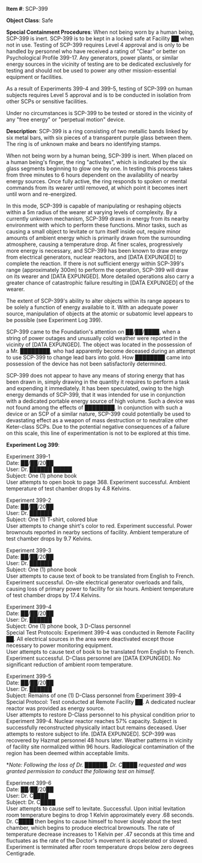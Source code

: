 **Item #**: SCP-399

**Object Class**: Safe

**Special Containment Procedures**: When not being worn by a human being, SCP-399 is inert. SCP-399 is to be kept in a locked safe at Facility ██ when not in use. Testing of SCP-399 requires Level 4 approval and is only to be handled by personnel who have received a rating of "Clear" or better on Psychological Profile 399-17. Any generators, power plants, or similar energy sources in the vicinity of testing are to be dedicated exclusively for testing and should not be used to power any other mission-essential equipment or facilities.

As a result of Experiments 399-4 and 399-5, testing of SCP-399 on human subjects requires Level 5 approval and is to be conducted in isolation from other SCPs or sensitive facilities.

Under no circumstances is SCP-399 to be tested or stored in the vicinity of any "free energy" or "perpetual motion" device.

**Description**: SCP-399 is a ring consisting of two metallic bands linked by six metal bars, with six pieces of a transparent purple glass between them. The ring is of unknown make and bears no identifying stamps.

When not being worn by a human being, SCP-399 is inert. When placed on a human being's finger, the ring "activates", which is indicated by the six glass segments beginning to glow one by one. In testing this process takes from three minutes to 6 hours dependent on the availability of nearby energy sources. Once fully active, the ring responds to spoken or mental commands from its wearer until removed, at which point it becomes inert until worn and re-energized.

In this mode, SCP-399 is capable of manipulating or reshaping objects within a 5m radius of the wearer at varying levels of complexity. By a currently unknown mechanism, SCP-399 draws in energy from its nearby environment with which to perform these functions. Minor tasks, such as causing a small object to levitate or turn itself inside out, require minor amounts of ambient energy which is primarily drawn from the surrounding atmosphere, causing a temperature drop. At finer scales, progressively more energy is necessary, and SCP-399 has been known to draw energy from electrical generators, nuclear reactors, and \[DATA EXPUNGED\] to complete the reaction. If there is not sufficient energy within SCP-399's range (approximately 300m) to perform the operation, SCP-399 will draw on its wearer and \[DATA EXPUNGED\]. More detailed operations also carry a greater chance of catastrophic failure resulting in \[DATA EXPUNGED\] of the wearer.

The extent of SCP-399's ability to alter objects within its range appears to be solely a function of energy available to it. With an adequate power source, manipulation of objects at the atomic or subatomic level appears to be possible (see Experiment Log 399).

SCP-399 came to the Foundation's attention on ██/██/████, when a string of power outages and unusually cold weather were reported in the vicinity of \[DATA EXPUNGED\]. The object was located in the possession of a Mr. ████████, who had apparently become deceased during an attempt to use SCP-399 to change lead bars into gold. How ████████ came into possession of the device has not been satisfactorily determined.

SCP-399 does not appear to have any means of storing energy that has been drawn in, simply drawing in the quantity it requires to perform a task and expending it immediately. It has been speculated, owing to the high energy demands of SCP-399, that it was intended for use in conjunction with a dedicated portable energy source of high volume. Such a device was not found among the effects of ████████. In conjunction with such a device or an SCP of a similar nature, SCP-399 could potentially be used to devastating effect as a weapon of mass destruction or to neutralize other Keter-class SCPs. Due to the potential negative consequences of a failure on this scale, this line of experimentation is not to be explored at this time.

**Experiment Log 399**:

Experiment 399-1  
Date: ██/██/20██  
User: Dr. ██████ █████  
Subject: One (1) phone book  
User attempts to open book to page 368. Experiment successful. Ambient temperature of test chamber drops by 4.8 Kelvins.

Experiment 399-2  
Date: ██/██/20██  
User: Dr. ██████  
Subject: One (1) T-shirt, colored blue  
User attempts to change shirt's color to red. Experiment successful. Power brownouts reported in nearby sections of facility. Ambient temperature of test chamber drops by 9.7 Kelvins.

Experiment 399-3  
Date: ██/██/20██  
User: Dr. ██████  
Subject: One (1) phone book  
User attempts to cause text of book to be translated from English to French. Experiment successful. On-site electrical generator overloads and fails, causing loss of primary power to facility for six hours. Ambient temperature of test chamber drops by 17.4 Kelvins.

Experiment 399-4  
Date: ██/██/20██  
User: Dr. ██████  
Subject: One (1) phone book, 3 D-Class personnel  
Special Test Protocols: Experiment 399-4 was conducted in Remote Facility ██. All electrical sources in the area were deactivated except those necessary to power monitoring equipment.  
User attempts to cause text of book to be translated from English to French. Experiment successful. D-Class personnel are \[DATA EXPUNGED\]. No significant reduction of ambient room temperature.

Experiment 399-5  
Date: ██/██/20██  
User: Dr. ██████  
Subject: Remains of one (1) D-Class personnel from Experiment 399-4  
Special Protocol: Test conducted at Remote Facility ██. A dedicated nuclear reactor was provided as energy source.  
User attempts to restore D-Class personnel to his physical condition prior to Experiment 399-4. Nuclear reactor reaches 57% capacity. Subject is successfully reconstructed physically intact but remains deceased. User attempts to restore subject to life. \[DATA EXPUNGED\]. SCP-399 was recovered by Hazmat personnel 48 hours later. Weather patterns in vicinity of facility site normalized within 96 hours. Radiological contamination of the region has been deemed within acceptable limits.

\*_Note: Following the loss of Dr. ██████, Dr. C████ requested and was granted permission to conduct the following test on himself._

Experiment 399-6  
Date: ██/██/20██  
User: Dr. C████  
Subject: Dr. C████  
User attempts to cause self to levitate. Successful. Upon initial levitation room temperature begins to drop 1 Kelvin approximately every .68 seconds. Dr. C████ then begins to cause himself to hover slowly about the test chamber, which begins to produce electrical brownouts. The rate of temperature decrease increases to 1 Kelvin per .47 seconds at this time and fluctuates as the rate of the Doctor's movement is accelerated or slowed. Experiment is terminated after room temperature drops below zero degrees Centigrade.